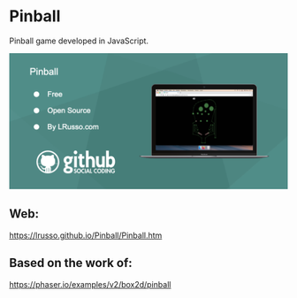 # Pinball

Pinball game developed in JavaScript.

![alt screenshot](https://raw.githubusercontent.com/lrusso/Pinball/master/Pinball.png)

## Web:

https://lrusso.github.io/Pinball/Pinball.htm

## Based on the work of:

https://phaser.io/examples/v2/box2d/pinball
